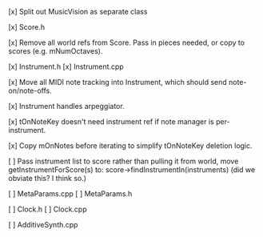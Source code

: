 [x] Split out MusicVision as separate class

[x] Score.h

[x] Remove all world refs from Score. Pass in pieces needed, or copy to scores (e.g. mNumOctaves).

[x] Instrument.h
[x] Instrument.cpp

[x] Move all MIDI note tracking into Instrument, which should send note-on/note-offs.

[x] Instrument handles arpeggiator.

[x] tOnNoteKey doesn't need instrument ref if note manager is per-instrument.

[x] Copy mOnNotes before iterating to simplify tOnNoteKey deletion logic.


[ ] Pass instrument list to score rather than pulling it from world, move getInstrumentForScore(s) to:
 score->findInstrumentIn(instruments)
 (did we obviate this? I think so.)



[ ] MetaParams.cpp
[ ] MetaParams.h

[ ] Clock.h
[ ] Clock.cpp

[ ] AdditiveSynth.cpp
